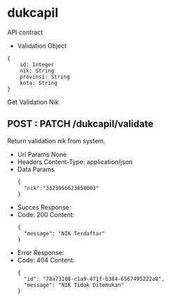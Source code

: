 # dukcapil

API contract 

* Validation Object
```
{
    id: Integer
    nik: String
    provinsi: String
    kota: String
}
```

Get Validation Nik

POST : PATCH /dukcapil/validate
----
Return validation nik from system.
* Url Params
  None
* Headers
  Content-Type: application/json
* Data Params
  ```
  {
    "nik":"3323956623850003"
  }
  ```
* Succes Response:
* Code: 200
  Content:
  ```
  {
    "message": "NIK Terdaftar"
  }
  ```
* Error Response:
* Code: 404
  Content:
  ```
  {
    "id": "78a73108-c1a9-471f-b384-6567495222a8",
    "message": "NIK Tidak Ditemukan"
  }
  ```
